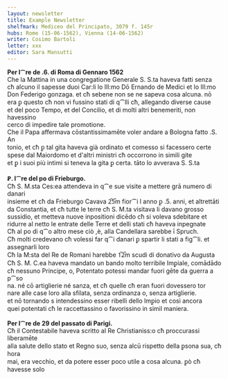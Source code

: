 ```yaml
---
layout: newsletter
title: Example Newsletter
shelfmark: Mediceo del Principato, 3079 f. 145r
hubs: Rome (15-06-1562), Vienna (14-06-1562)
writer: Cosimo Bartoli
letter: xxx
editor: Sara Mansutti
---
```


<strong>Per l⁀re de .6. di Roma di Gennaro 1562</strong>  
Che la Mattina in una congregatione Generale S. S.ta haveva fatti senza  
cħ alcuno il sapesse duoi Car:li lo Ill:mo Dō Ernando de Medici et lo Ill:mo  
Don Federigo gonzaga. et cħ sebene non se ne sapeva cosa alcuna. nō  
era ꝑ questo cħ non vi fussino stati di q⁀lli cħ, allegando diverse cause  
et del poco Tempo, et del Concilio, et di molti altri benemeriti, non havessino  
cerco di impedire tale promotione.  
Che il Papa affermava cōstantissimamēte voler andare a Bologna fatto .S. An  
tonio, et cħ ꝑ tal gita haveva già ordinato et comesso si facessero certe  
spese dal Maiordomo et d'altri ministri cħ occorrono in simili gite  
et ꝑ i suoi più intimi si teneva la gita ꝑ certa. tāto lo avverava S. S.ta  
<br/>
<strong>Ꝑ. l⁀re del po di Frieburgo.</strong>  
Cħ S. M.sta Ces:ea attendeva in q⁀e sue visite a mettere grā numero di danari  
insieme et cħ da Frieburgo Cavava 2̅5̅m fior⁀i l anno ꝑ .5. anni, et altrettāti  
da Constantia, et cħ tutte le terre cħ S. M.ta visitava li davano grosso  
sussidio, et metteva nuove inpositioni dicēdo cħ si voleva sdebitare et  
ridurre al netto le entrate delle Terre et delli stati cħ haveva inpegnate  
Cħ al po di q⁀o altro mese ciò ,è, alla Candellara sarebbe ī Spruch.  
Cħ molti credevano cħ volessi far q⁀i danari ꝑ spartir li stati a fig⁀li. et  
assegnarli loro  
Cħ la M:sta del Re de Romani harebbe 1̅2̅m scudi di donativo da Augusta  
Cħ S. M. C.ea haveva mandato un bando molto terribile Imꝑiale, comādādo  
cħ nessuno Principe, o, Potentato potessi mandar fuori gēte da guerra a p⁀so  
na. né cō artiglierie né sanza, et cħ quelle cħ eran fuori dovessero tor  
nare alle case loro alla sfilata, senza ordinanza o, senza artiglierie.  
et nō tornando s intendessino esser ribelli dello Imꝑio et così ancora  
quei potentati cħ le raccettassino o favorissino in simil maniera.  
<br/>
<strong>Per l⁀re de 29 del passato di Parigi.</strong>  
Cħ il Contestabile haveva scritto al Re Christianiss:o cħ proccurassi liberamēte  
alla salute dello stato et Regno suo, senza alcū rispetto della ꝑsona sua, cħ hora  
mai, era vecchio, et da potere esser poco utile a cosa alcuna. ꝑò cħ havesse solo  

